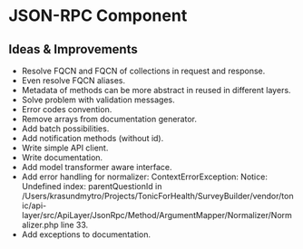 JSON-RPC Component
==================

Ideas & Improvements
--------------------

- Resolve FQCN and FQCN of collections in request and response.
- Even resolve FQCN aliases.
- Metadata of methods can be more abstract in reused in different layers.
- Solve problem with validation messages.
- Error codes convention.
- Remove arrays from documentation generator.
- Add batch possibilities. 
- Add notification methods (without id).
- Write simple API client.
- Write documentation.
- Add model transformer aware interface. 
- Add error handling for normalizer: ContextErrorException: Notice: Undefined index: parentQuestionId in /Users/krasundmytro/Projects/TonicForHealth/SurveyBuilder/vendor/tonic/api-layer/src/ApiLayer/JsonRpc/Method/ArgumentMapper/Normalizer/Normalizer.php line 33.
- Add exceptions to documentation.
